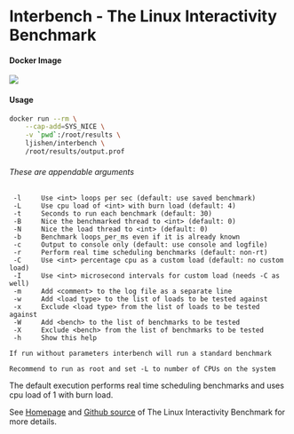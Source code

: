 # Interbench - The Linux Interactivity Benchmark

#### Docker Image
[![](https://images.microbadger.com/badges/image/ljishen/interbench.svg)](http://microbadger.com/images/ljishen/interbench "Get your own image badge on microbadger.com")

#### Usage
```bash
docker run --rm \
    --cap-add=SYS_NICE \
    -v `pwd`:/root/results \
    ljishen/interbench \
    /root/results/output.prof
```

###### These are appendable arguments
```
 -l     Use <int> loops per sec (default: use saved benchmark)
 -L     Use cpu load of <int> with burn load (default: 4)
 -t     Seconds to run each benchmark (default: 30)
 -B     Nice the benchmarked thread to <int> (default: 0)
 -N     Nice the load thread to <int> (default: 0)
 -b     Benchmark loops_per_ms even if it is already known
 -c     Output to console only (default: use console and logfile)
 -r     Perform real time scheduling benchmarks (default: non-rt)
 -C     Use <int> percentage cpu as a custom load (default: no custom load)
 -I     Use <int> microsecond intervals for custom load (needs -C as well)
 -m     Add <comment> to the log file as a separate line
 -w     Add <load type> to the list of loads to be tested against
 -x     Exclude <load type> from the list of loads to be tested against
 -W     Add <bench> to the list of benchmarks to be tested
 -X     Exclude <bench> from the list of benchmarks to be tested
 -h     Show this help

If run without parameters interbench will run a standard benchmark

Recommend to run as root and set -L to number of CPUs on the system
```

The default execution performs real time scheduling benchmarks and uses cpu load of 1 with burn load.

See [Homepage](http://users.tpg.com.au/ckolivas/interbench/) and [Github source](https://github.com/ckolivas/interbench) of The Linux Interactivity Benchmark for more details.
